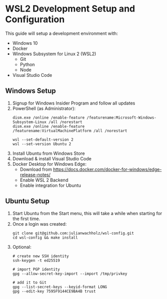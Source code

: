 # WSL2 Development Setup and Configuration

This guide will setup a development environment with:

- Windows 10
- Docker
- Windows Subsystem for Linux 2 (WSL2)
  - Git
  - Python
  - Node
- Visual Studio Code

## Windows Setup

1. Signup for Windows Insider Program and follow all updates
2. PowerShell (as Administrator):
   ```pwsh
   dism.exe /online /enable-feature /featurename:Microsoft-Windows-Subsystem-Linux /all /norestart
   dism.exe /online /enable-feature /featurename:VirtualMachinePlatform /all /norestart

   wsl --set-default-version 2
   wsl --set-version Ubuntu 2
   ```
3. Install Ubuntu from Windows Store
4. Download & install Visual Studio Code
5. Docker Desktop for Windows Edge:  
   - Download from https://docs.docker.com/docker-for-windows/edge-release-notes/
   - Enable WSL 2 Backend
   - Enable integration for Ubuntu

## Ubuntu Setup

1. Start Ubuntu from the Start menu, this will take a while when starting for the first time.
2. Once a login was created:
   ```
   git clone git@github.com:julianwachholz/wsl-config.git
   cd wsl-config && make install
   ```
3. Optional:
   ```
   # create new SSH identity
   ssh-keygen -t ed25519

   # import PGP identity
   gpg --allow-secret-key-import --import /tmp/privkey
   
   # add it to Git
   gpg --list-secret-keys --keyid-format LONG
   gpg --edit-key 7595F9144CE9BA4B trust
   ```
